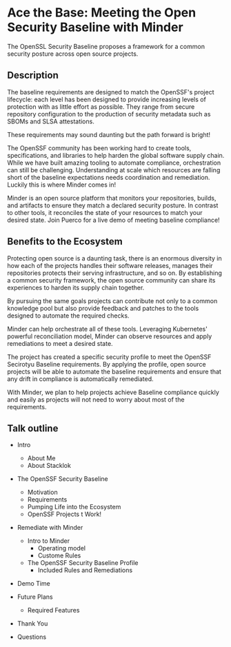 # Ace the Base: Meeting the Open Security Baseline with Minder

The OpenSSL Security Baseline proposes a framework for a common security posture across open source projects. 

## Description

The baseline requirements are designed to match the OpenSSF's project lifecycle: each level has been designed to provide increasing levels of protection with as little effort as possible. They range from secure repository configuration to the production of security metadata such as SBOMs and SLSA attestations.

These requirements may sound daunting but the path forward is bright! 

The OpenSSF community has been working hard to create tools, specifications, and libraries to help harden the global software supply chain. While we have built amazing tooling to automate compliance, orchestration can still be challenging. Understanding at scale which resources are falling short of the baseline expectations needs coordination and remediation. Luckily this is where Minder comes in!

Minder is an open source platform that monitors your repositories, builds, and artifacts to ensure they match a declared security posture. In contrast to other tools, it reconciles the state of your resources to match your desired state.  Join Puerco for a live demo of meeting baseline compliance!


## Benefits to the Ecosystem

Protecting open source is a daunting task, there is an enormous diversity in how each of the projects handles their software releases, manages their repositories protects their serving infrastructure, and so on. By establishing a common security framework, the open source community can share its experiences to harden its supply chain together. 

By pursuing the same goals projects can contribute not only to a common knowledge pool but also provide feedback and patches to the tools designed to automate the required checks.

Minder can help orchestrate all of these tools. Leveraging Kubernetes' powerful reconciliation model, Minder can observe resources and apply remediations to meet a desired state.

The project has created a specific security profile to meet the OpenSSF Secirotyu Baseline requirements. By applying the profile, open source projects will be able to automate the baseline requirements and ensure that any drift in compliance is automatically remediated.

With Minder, we plan to help projects achieve Baseline compliance quickly and easily as projects will not need to worry about most of the requirements.

## Talk outline

- Intro
  - About Me 
  - About Stacklok

- The OpenSSF Security Baseline
  - Motivation
  - Requirements
  - Pumping Life into the Ecosystem
  - OpenSSF Projects t Work!

- Remediate with Minder
  - Intro to Minder
    - Operating model
    - Custome Rules
  - The OpenSSF Security Baseline Profile
    - Included Rules and Remediations

- Demo Time

- Future Plans
  - Required Features

- Thank You
- Questions
  



